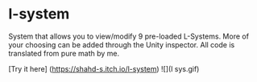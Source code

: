 # l-system
System that allows you to view/modify 9 pre-loaded L-Systems. More of your choosing can be added through the Unity inspector. All code is translated from pure math by me. 

[Try it here] (https://shahd-s.itch.io/l-system)
![](l sys.gif)
